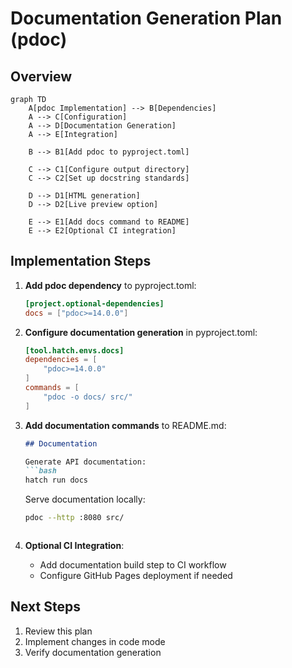 # Documentation Generation Plan (pdoc)

## Overview
```mermaid
graph TD
    A[pdoc Implementation] --> B[Dependencies]
    A --> C[Configuration]
    A --> D[Documentation Generation]
    A --> E[Integration]

    B --> B1[Add pdoc to pyproject.toml]

    C --> C1[Configure output directory]
    C --> C2[Set up docstring standards]

    D --> D1[HTML generation]
    D --> D2[Live preview option]

    E --> E1[Add docs command to README]
    E --> E2[Optional CI integration]
```

## Implementation Steps

1. **Add pdoc dependency** to pyproject.toml:
   ```toml
   [project.optional-dependencies]
   docs = ["pdoc>=14.0.0"]
   ```

2. **Configure documentation generation** in pyproject.toml:
   ```toml
   [tool.hatch.envs.docs]
   dependencies = [
       "pdoc>=14.0.0"
   ]
   commands = [
       "pdoc -o docs/ src/"
   ]
   ```

3. **Add documentation commands** to README.md:
   ```markdown
   ## Documentation

   Generate API documentation:
   ```bash
   hatch run docs
   ```

   Serve documentation locally:
   ```bash
   pdoc --http :8080 src/
   ```
   ```

4. **Optional CI Integration**:
   - Add documentation build step to CI workflow
   - Configure GitHub Pages deployment if needed

## Next Steps
1. Review this plan
2. Implement changes in code mode
3. Verify documentation generation
